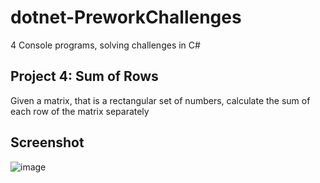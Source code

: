 # dotnet-PreworkChallenges
4 Console programs, solving challenges in C#

## Project 4: Sum of Rows
Given a matrix, that is a rectangular set of numbers, calculate the sum of each row of the matrix separately
## Screenshot
![image](https://user-images.githubusercontent.com/31331154/76473892-1d4d6d80-63b7-11ea-9b40-c2d7bc63cee1.png)

